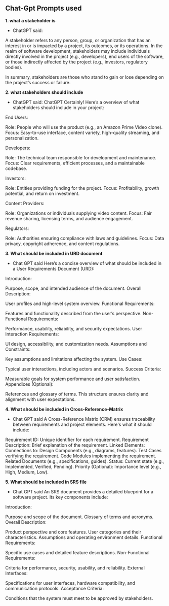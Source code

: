 
## Chat-Gpt Prompts used

 **1. what a stakeholder is**
 - ChatGPT said:
 
A stakeholder refers to any person, group, or organization that has an interest in or is impacted by a project, its outcomes, or its operations. In the realm of software development, stakeholders may include individuals directly involved in the project (e.g., developers), end users of the software, or those indirectly affected by the project (e.g., investors, regulatory bodies).

In summary, stakeholders are those who stand to gain or lose depending on the project’s success or failure.

 **2. what stakeholders should include**
 - ChatGPT said:
ChatGPT
Certainly! Here’s a overview of what stakeholders should include in your project:

End Users:

Role: People who will use the product (e.g., an Amazon Prime Video clone).
Focus: Easy-to-use interface, content variety, high-quality streaming, and personalization.

Developers:

Role: The technical team responsible for development and maintenance.
Focus: Clear requirements, efficient processes, and a maintainable codebase.

Investors:

Role: Entities providing funding for the project.
Focus: Profitability, growth potential, and return on investment.

Content Providers:

Role: Organizations or individuals supplying video content.
Focus: Fair revenue sharing, licensing terms, and audience engagement.

Regulators:

Role: Authorities ensuring compliance with laws and guidelines.
Focus: Data privacy, copyright adherence, and content regulations.

**3. What should be included in URD document**
- Chat GPT said
Here’s a concise overview of what should be included in a User Requirements Document (URD):

Introduction:

Purpose, scope, and intended audience of the document.
Overall Description:

User profiles and high-level system overview.
Functional Requirements:

Features and functionality described from the user’s perspective.
Non-Functional Requirements:

Performance, usability, reliability, and security expectations.
User Interaction Requirements:

UI design, accessibility, and customization needs.
Assumptions and Constraints:

Key assumptions and limitations affecting the system.
Use Cases:

Typical user interactions, including actors and scenarios.
Success Criteria:

Measurable goals for system performance and user satisfaction.
Appendices (Optional):

References and glossary of terms.
This structure ensures clarity and alignment with user expectations.

**4. What should be included in Cross-Reference-Matrix**
- Chat GPT said
A Cross-Reference Matrix (CRM) ensures traceability between requirements and project elements. Here's what it should include:

Requirement ID: Unique identifier for each requirement.
Requirement Description: Brief explanation of the requirement.
Linked Elements: Connections to:
Design Components (e.g., diagrams, features).
Test Cases verifying the requirement.
Code Modules implementing the requirement.
Related Documents (e.g., specifications, guides).
Status: Current state (e.g., Implemented, Verified, Pending).
Priority (Optional): Importance level (e.g., High, Medium, Low).

**5. What should be included in SRS file**
- Chat GPT said
An SRS document provides a detailed blueprint for a software project. Its key components include:

Introduction:

Purpose and scope of the document.
Glossary of terms and acronyms.
Overall Description:

Product perspective and core features.
User categories and their characteristics.
Assumptions and operating environment details.
Functional Requirements:

Specific use cases and detailed feature descriptions.
Non-Functional Requirements:

Criteria for performance, security, usability, and reliability.
External Interfaces:

Specifications for user interfaces, hardware compatibility, and communication protocols.
Acceptance Criteria:

Conditions that the system must meet to be approved by stakeholders.

